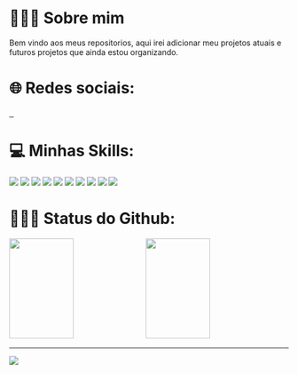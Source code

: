 # 🙋🏻‍♂️ Sobre mim

Bem vindo aos meus repositorios, aqui irei adicionar meu projetos atuais  e futuros projetos que ainda estou organizando.

# 🌐 Redes sociais:

<div>
    <a href="">
        <img src="https://img.shields.io/badge/Instagram-E4405F?style=for-the-badge&logo=instagram&logoColor=white" alt="">
    </a>
    <a href="">
        <img src="https://img.shields.io/badge/LinkedIn-0077B5?style=for-the-badge&logo=linkedin&logoColor=white" alt="">
    </a>
    <a href="">
        <img src="https://img.shields.io/badge/Codepen-000000?style=for-the-badge&logo=codepen&logoColor=white" alt="">
    </a>
</div>


# 💻 Minhas Skills:

<div>
    <img src="https://img.shields.io/badge/html5-%23E34F26.svg?style=for-the-badge&logo=html5&logoColor=white" >
    <img src="https://img.shields.io/badge/lua-%232C2D72.svg?style=for-the-badge&logo=lua&logoColor=white" >
    <img src="https://img.shields.io/badge/css3-%231572B6.svg?style=for-the-badge&logo=css3&logoColor=white" >
    <img src="https://img.shields.io/badge/javascript-%23323330.svg?style=for-the-badge&logo=javascript&logoColor=%23F7DF1E" >
    <img src="https://img.shields.io/badge/typescript-%23007ACC.svg?style=for-the-badge&logo=typescript&logoColor=white" >
    <img src="https://img.shields.io/badge/bootstrap-%23563D7C.svg?style=for-the-badge&logo=bootstrap&logoColor=white" >
    <img src="https://img.shields.io/badge/jquery-%230769AD.svg?style=for-the-badge&logo=jquery&logoColor=white" >
    <img src="https://img.shields.io/badge/Pug-FFF?style=for-the-badge&logo=pug&logoColor=A86454" >
    <img src="https://img.shields.io/badge/react-%2320232a.svg?style=for-the-badge&logo=react&logoColor=%2361DAFB" >
    <img src="https://img.shields.io/badge/SASS-hotpink.svg?style=for-the-badge&logo=SASS&logoColor=white" >
</div>


# 👨🏻‍🎓 Status do Github:

<div>
  <img src="https://github-readme-streak-stats.herokuapp.com/?user=DevLuanFagioni&theme=onedark&hide_border=false" width="48%" height="180em" > 
   <img src="https://user-images.githubusercontent.com/101909254/215365230-96a15880-2243-4f8c-9b2a-69063af1608d.gif" width="48%" height="180em" >
</div>

---
[![](https://visitcount.itsvg.in/api?id=DevLuanFagioni&icon=0&color=5)](https://visitcount.itsvg.in)


